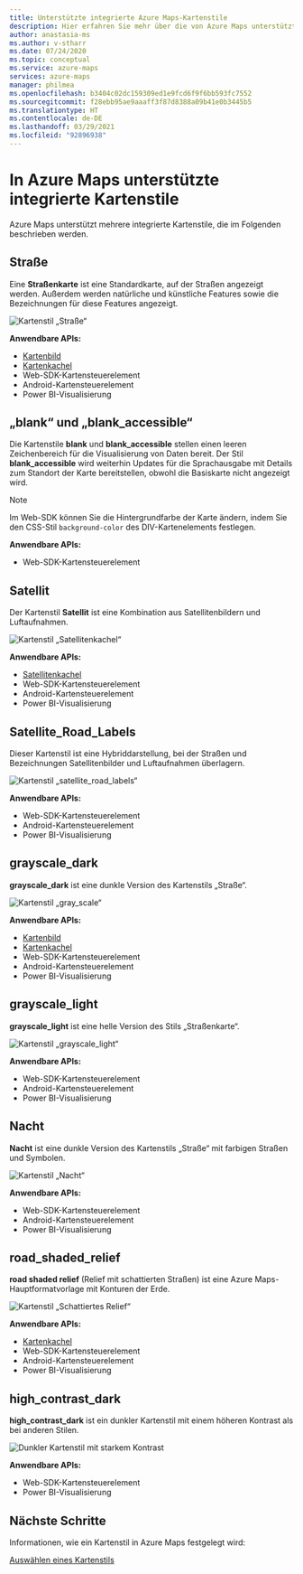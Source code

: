 ```yaml
---
title: Unterstützte integrierte Azure Maps-Kartenstile
description: Hier erfahren Sie mehr über die von Azure Maps unterstützten integrierten Kartenstile, etwa „road“, „blank_accessible“, „satellite“, „satellite_road_labels“, „road_shaded_relief“ und „night“.
author: anastasia-ms
ms.author: v-stharr
ms.date: 07/24/2020
ms.topic: conceptual
ms.service: azure-maps
services: azure-maps
manager: philmea
ms.openlocfilehash: b3404c02dc159309ed1e9fcd6f9f6bb593fc7552
ms.sourcegitcommit: f28ebb95ae9aaaff3f87d8388a09b41e0b3445b5
ms.translationtype: HT
ms.contentlocale: de-DE
ms.lasthandoff: 03/29/2021
ms.locfileid: "92896938"
---
```

# <a name="azure-maps-supported-built-in-map-styles"></a>In Azure Maps unterstützte integrierte Kartenstile

Azure Maps unterstützt mehrere integrierte Kartenstile, die im Folgenden beschrieben werden.

## <a name="road"></a>Straße

Eine **Straßenkarte** ist eine Standardkarte, auf der Straßen angezeigt werden. Außerdem werden natürliche und künstliche Features sowie die Bezeichnungen für diese Features angezeigt.

![Kartenstil „Straße“](./media/supported-map-styles/road.png)

**Anwendbare APIs:**

* [Kartenbild](/rest/api/maps/render/getmapimage)
* [Kartenkachel](/rest/api/maps/render/getmaptile)
* Web-SDK-Kartensteuerelement
* Android-Kartensteuerelement
* Power BI-Visualisierung

## <a name="blank-and-blank_accessible"></a>„blank“ und „blank_accessible“

Die Kartenstile **blank** und **blank_accessible** stellen einen leeren Zeichenbereich für die Visualisierung von Daten bereit. Der Stil **blank_accessible** wird weiterhin Updates für die Sprachausgabe mit Details zum Standort der Karte bereitstellen, obwohl die Basiskarte nicht angezeigt wird.

> [!Note]
> Im Web-SDK können Sie die Hintergrundfarbe der Karte ändern, indem Sie den CSS-Stil `background-color` des DIV-Kartenelements festlegen.

**Anwendbare APIs:**

* Web-SDK-Kartensteuerelement

## <a name="satellite"></a>Satellit

Der Kartenstil **Satellit** ist eine Kombination aus Satellitenbildern und Luftaufnahmen.

![Kartenstil „Satellitenkachel“](./media/supported-map-styles/satellite.png)

**Anwendbare APIs:**

* [Satellitenkachel](/rest/api/maps/render/getmapimagerytilepreview)
* Web-SDK-Kartensteuerelement
* Android-Kartensteuerelement
* Power BI-Visualisierung

## <a name="satellite_road_labels"></a>Satellite_Road_Labels

Dieser Kartenstil ist eine Hybriddarstellung, bei der Straßen und Bezeichnungen Satellitenbilder und Luftaufnahmen überlagern.

![Kartenstil „satellite_road_labels“](./media/supported-map-styles/satellite-road-labels.png)

**Anwendbare APIs:**

* Web-SDK-Kartensteuerelement
* Android-Kartensteuerelement
* Power BI-Visualisierung

## <a name="grayscale_dark"></a>grayscale_dark

**grayscale_dark** ist eine dunkle Version des Kartenstils „Straße“.

![Kartenstil „gray_scale“](./media/supported-map-styles/grayscale-dark.png)

**Anwendbare APIs:**

* [Kartenbild](/rest/api/maps/render/getmapimage)
* [Kartenkachel](/rest/api/maps/render/getmaptile)
* Web-SDK-Kartensteuerelement
* Android-Kartensteuerelement
* Power BI-Visualisierung

## <a name="grayscale_light"></a>grayscale_light

**grayscale_light** ist eine helle Version des Stils „Straßenkarte“.

![Kartenstil „grayscale_light“](./media/supported-map-styles/grayscale-light.png)

**Anwendbare APIs:**
* Web-SDK-Kartensteuerelement
* Android-Kartensteuerelement
* Power BI-Visualisierung

## <a name="night"></a>Nacht

**Nacht** ist eine dunkle Version des Kartenstils „Straße“ mit farbigen Straßen und Symbolen.

![Kartenstil „Nacht“](./media/supported-map-styles/night.png)

**Anwendbare APIs:**

* Web-SDK-Kartensteuerelement
* Android-Kartensteuerelement
* Power BI-Visualisierung

## <a name="road_shaded_relief"></a>road_shaded_relief

**road shaded relief** (Relief mit schattierten Straßen) ist eine Azure Maps-Hauptformatvorlage mit Konturen der Erde.

![Kartenstil „Schattiertes Relief“](./media/supported-map-styles/shaded-relief.png)

**Anwendbare APIs:**

* [Kartenkachel](/rest/api/maps/render/getmaptile)
* Web-SDK-Kartensteuerelement
* Android-Kartensteuerelement
* Power BI-Visualisierung

## <a name="high_contrast_dark"></a>high_contrast_dark

**high_contrast_dark** ist ein dunkler Kartenstil mit einem höheren Kontrast als bei anderen Stilen.

![Dunkler Kartenstil mit starkem Kontrast](./media/supported-map-styles/high-contrast-dark.png)

**Anwendbare APIs:**

* Web-SDK-Kartensteuerelement
* Power BI-Visualisierung

## <a name="next-steps"></a>Nächste Schritte

Informationen, wie ein Kartenstil in Azure Maps festgelegt wird:

[Auswählen eines Kartenstils](./choose-map-style.md)